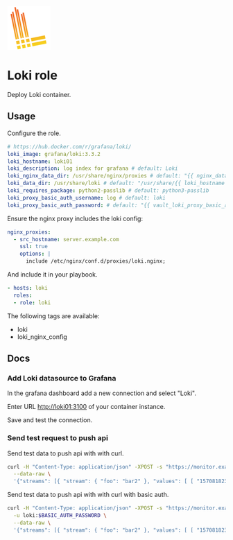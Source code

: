<img src="/logos/loki.png" alt="loki logo" width="100" height="100">

# Loki role

Deploy Loki container.

## Usage

Configure the role.

```yml
# https://hub.docker.com/r/grafana/loki/
loki_image: grafana/loki:3.3.2
loki_hostname: loki01
loki_description: log index for grafana # default: Loki
loki_nginx_data_dir: /usr/share/nginx/proxies # default: "{{ nginx_data_dir }}/proxies"
loki_data_dir: /usr/share/loki # default: "/usr/share/{{ loki_hostname }}"
loki_requires_package: python2-passlib # default: python3-passlib
loki_proxy_basic_auth_username: log # default: loki
loki_proxy_basic_auth_password: # default: "{{ vault_loki_proxy_basic_auth_password }}"
```

Ensure the nginx proxy includes the loki config:

```yml
nginx_proxies:
  - src_hostname: server.example.com
    ssl: true
    options: |
      include /etc/nginx/conf.d/proxies/loki.nginx;
```

And include it in your playbook.

```yml
- hosts: loki
  roles:
  - role: loki
```

The following tags are available:

* loki
* loki_nginx_config

## Docs

### Add Loki datasource to Grafana

In the grafana dashboard add a new connection and select "Loki".

Enter URL <http://loki01:3100> of your container instance.

Save and test the connection.

### Send test request to push api

Send test data to push api with with curl.

```bash
curl -H "Content-Type: application/json" -XPOST -s "https://monitor.example.com/loki/api/v1/push" \
  --data-raw \
  '{"streams": [{ "stream": { "foo": "bar2" }, "values": [ [ "1570818238000000000", "fizzbuzz" ] ] }]}'
```


Send test data to push api with with curl with basic auth.

```bash
curl -H "Content-Type: application/json" -XPOST -s "https://monitor.example.com/loki/api/v1/push" \
  -u loki:$BASIC_AUTH_PASSWORD \
  --data-raw \
  '{"streams": [{ "stream": { "foo": "bar2" }, "values": [ [ "1570818238000000000", "fizzbuzz" ] ] }]}'
```
